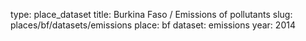 type: place_dataset
title: Burkina Faso / Emissions of pollutants
slug: places/bf/datasets/emissions
place: bf
dataset: emissions
year: 2014
